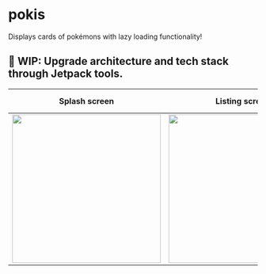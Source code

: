 # pokis
Displays cards of pokémons with lazy loading functionality!

## 🚧 WIP: Upgrade architecture and tech stack through Jetpack tools. 

|Splash screen   |Listing screen | Listing video |
|----------------|---------------| --------------|
| <img src="https://user-images.githubusercontent.com/42352387/173071205-8f3151f5-6e0d-4032-9ce8-38222a25ee1b.jpeg" width="300"/> | <img width="300" src="https://user-images.githubusercontent.com/42352387/173071185-5dbe8f88-bf71-4ac6-9537-0287687b0a2d.jpeg"/> | ![Pokemons](https://user-images.githubusercontent.com/42352387/173073043-7bea2071-109b-457b-9d54-c58e8a8fd9b0.gif) |

